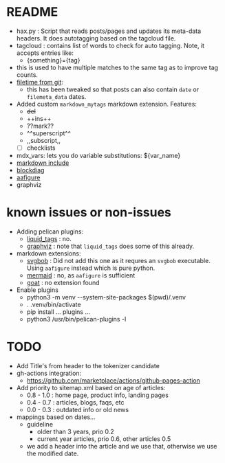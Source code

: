 # README

- hax.py : Script that reads posts/pages and updates its
  meta-data headers.  It does autotagging based on the
  tagcloud file.
- tagcloud : contains list of words to check for auto tagging.
  Note, it accepts entries like:
  - {something}={tag}
- this is used to have multiple matches to the same tag as to
  improve tag counts.
- [filetime from git](https://github.com/getpelican/pelican-plugins/tree/master/filetime_from_git):
  - this has been tweaked so that posts can also contain `date` or
    `filemeta_data` dates.
- Added custom `markdown_mytags` markdown extension.  Features:
  - ~~del~~
  - ++ins++
  - ??mark??
  - ^^superscript^^
  - ,,subscript,,
  - [ ] checklists
- mdx_vars: lets you do variable substitutions: ${var_name}
- [markdown include](https://github.com/neurobin/mdx_include)
- [blockdiag](https://github.com/gisce/markdown-blockdiag)
- [aafigure](https://github.com/mbarkhau/markdown-aafigure)
- graphviz

# known issues or non-issues

- Adding pelican plugins:
  - [liquid_tags](https://github.com/pelican-plugins/liquid-tags) :
    no.
  - [graphviz](https://github.com/pelican-plugins/graphviz) :
    note that `liquid_tags` does some of this already.
- markdown extensions:
  - [svgbob](https://github.com/mbarkhau/markdown-svgbob) :
    Did not add this one as it requres an `svgbob` executable.
    Using `aafigure` instead which is pure python.
  - [mermaid](https://github.com/oruelle/md_mermaid) : no, as `aafigure` is sufficient
  - [goat](https://github.com/blampe/goat) : no extension found
- Enable plugins
  - python3 -m venv --system-site-packages $(pwd)/.venv
  - . .venv/bin/activate
  - pip install ... plugins ...
  - python3 /usr/bin/pelican-plugins -l


# TODO

- Add Title's from header to the tokenizer candidate
- gh-actions integration:
  - https://github.com/marketplace/actions/github-pages-action
- Add priority to sitemap.xml based on age of articles:
  - 0.8 - 1.0 : home page, product info, landing pages
  - 0.4 - 0.7 : articles, blogs, faqs, etc
  - 0.0 - 0.3 : outdated info or old news
- mappings based on dates...
  - guideline
    - older than 3 years, prio 0.2
    - current year articles, prio 0.6, other articles 0.5
  - we add a header into the article and we use that, otherwise
    we use the modified date.



